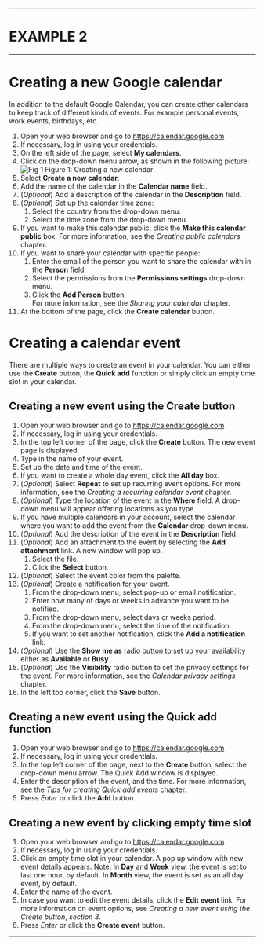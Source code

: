 
---
# EXAMPLE 2
---
# Creating a new Google calendar

In addition to the default Google Calendar, you can create other calendars to keep track of different kinds of events. For example personal events, work events, birthdays, etc.

1. Open your web browser and go to https://calendar.google.com
2. If necessary, log in using your credentials.
3. On the left side of the page, select **My calendars**.
4. Click on the drop-down menu arrow, as shown in the following picture:
![Fig 1](https://dl.dropboxusercontent.com/u/30944204/Screenshot%202016-03-01%2020.49.39.png)
    Figure 1: Creating a new calendar
5. Select **Create a new calendar**.
6. Add the name of the calendar in the **Calendar name** field.
7. (*Optional*) Add a description of the calendar in the **Description** field.
8. (*Optional*) Set up the calendar time zone:  
    1. Select the country from the drop-down menu.
    2. Select the time zone from the drop-down menu.
9. If you want to make this calendar public, click the **Make this calendar public** box. For more information, see the *Creating public calendars* chapter.
10. If you want to share your calendar with specific people:
    1. Enter the email of the person you want to share the calendar with in the **Person** field.
    2. Select the permissions from the **Permissions settings** drop-down menu.
    3. Click the **Add Person** button.  
   For more information, see the *Sharing your calendar* chapter.
11. At the bottom of the page, click the **Create calendar** button.

# Creating a calendar event
There are multiple ways to create an event in your calendar. You can either use the **Create** button, the **Quick add** function or simply click an empty time slot in your calendar. 

## Creating a new event using the Create button
1. Open your web browser and go to https://calendar.google.com
2. If necessary, log in using your credentials.
2. In the top left corner of the page, click the **Create** button. The new event page is displayed.
3. Type in the name of your event.
4. Set up the date and time of the event.
5. If you want to create a whole day event, click the **All day** box.
6. (*Optional*) Select **Repeat** to set up recurring event options. For more information, see the *Creating a recurring calendar event* chapter.
7. (*Optional*) Type the location of the event in the **Where** field. A drop-down menu will appear offering locations as you type. 
8. If you have multiple calendars in your account, select the calendar where you want to add the event from the **Calendar** drop-down menu.
9. (*Optional*) Add the description of the event in the **Description** field.
10. (*Optional*) Add an attachment to the event by selecting the **Add attachment** link. A new window will pop up. 
    1. Select the file.
    2. Click the **Select** button.
11. (*Optional*) Select the event color from the palette.
12. (*Optional*) Create a notification for your event.
    1. From the drop-down menu, select pop-up or email notification.
    2. Enter how many of days or weeks in advance you want to be notified.
    3. From the drop-down menu, select days or weeks period.
    4. From the drop-down menu, select the time of the notification.
    5. If you want to set another notification, click the **Add a notification** link.
13. (*Optional*) Use the **Show me as** radio button to set up your availability either as **Available** or **Busy**.
14. (*Optional*) Use the **Visibility** radio button to set the privacy settings for the event. For more information, see the *Calendar privacy settings* chapter.
15. In the left top corner, click the **Save** button.

## Creating a new event using the Quick add function
1. Open your web browser and go to https://calendar.google.com
2. If necessary, log in using your credentials.
3. In the top left corner of the page, next to the **Create** button, select the drop-down menu arrow. The Quick Add window is displayed.
4. Enter the description of the event, and the time. For more information, see the *Tips for creating Quick add events* chapter.
5. Press *Enter* or click the **Add** button.

## Creating a new event by clicking empty time slot
1. Open your web browser and go to https://calendar.google.com
2. If necessary, log in using your credentials.
3. Click an empty time slot in your calendar. A pop up window with new event details appears.
    Note: In **Day** and **Week** view, the event is set to last one hour, by default. In **Month** view, the event is set as an all day event, by default.
4. Enter the name of the event.
5. In case you want to edit the event details, click the **Edit event** link. For more information on event options, see *Creating a new event using the Create button*, *section 3*. 
6. Press *Enter* or click the **Create event** button.

---